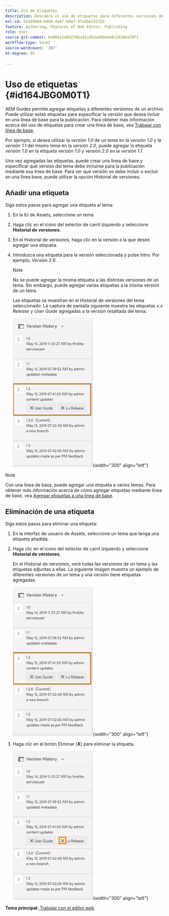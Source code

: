 ```yaml
---
title: Uso de etiquetas
description: Descubra el uso de etiquetas para diferentes versiones de un archivo en AEM Guides. Obtenga información sobre cómo agregar o eliminar una etiqueta a una versión de un tema.
exl-id: d116906d-b469-4a97-b0af-4fadbe15222b
feature: Authoring, Features of Web Editor, Publishing
role: User
source-git-commit: be06612d832785a91a3b2a89b84e0c2438ba30f2
workflow-type: tm+mt
source-wordcount: '397'
ht-degree: 0%

---
```


# Uso de etiquetas {#id164JBG0M0T1}

AEM Guides permite agregar etiquetas a diferentes versiones de un archivo. Puede utilizar estas etiquetas para especificar la versión que desea incluir en una línea de base para la publicación. Para obtener más información acerca del uso de etiquetas para crear una línea de base, vea [Trabajar con línea de base](generate-output-use-baseline-for-publishing.md#).

Por ejemplo, si desea utilizar la *versión 1.0* de un tema en la *versión 1.0* y la *versión 1.1* del mismo tema en la *versión 2.0*, puede agregar la etiqueta *versión 1.0* en la etiqueta *versión 1.0* y *versión 2.0* en la *versión 1.1*.

Una vez agregadas las etiquetas, puede crear una línea de base y especificar qué versión del tema debe incluirse para la publicación mediante esa línea de base. Para ver qué versión se debe incluir o excluir en una línea base, puede utilizar la opción Historial de versiones.

## Añadir una etiqueta

Siga estos pasos para agregar una etiqueta al tema:

1. En la IU de Assets, seleccione un tema
1. Haga clic en el icono del selector de carril izquierdo y seleccione **Historial de versiones**.
1. En el Historial de versiones, haga clic en la versión a la que desee agregar una etiqueta.

1. Introduzca una etiqueta para la versión seleccionada y pulse Intro. Por ejemplo, *Versión 2.6*.

   >[!NOTE]
   >
   > No se puede agregar la misma etiqueta a las distintas versiones de un tema. Sin embargo, puede agregar varias etiquetas a la misma versión de un tema.

   Las etiquetas se muestran en el Historial de versiones del tema seleccionado. La captura de pantalla siguiente muestra las etiquetas *x.x Release* y *User Guide* agregadas a la versión resaltada del tema.

   ![](images/labels.png){width="300" align="left"}

>[!NOTE]
>
> Con una línea de base, puede agregar una etiqueta a varios temas. Para obtener más información acerca de cómo agregar etiquetas mediante línea de base, vea [Agregar etiquetas a una línea de base](generate-output-use-baseline-for-publishing.md#id184KD0T305Z).

## Eliminación de una etiqueta

Siga estos pasos para eliminar una etiqueta:

1. En la interfaz de usuario de Assets, seleccione un tema que tenga una etiqueta añadida.
1. Haga clic en el icono del selector de carril izquierdo y seleccione **Historial de versiones**.

   En el Historial de versiones, verá todas las versiones de un tema y las etiquetas adjuntas a ellas. La siguiente imagen muestra un ejemplo de diferentes versiones de un tema y una versión tiene etiquetas agregadas.

   ![](images/labels.png){width="300" align="left"}

1. Haga clic en el botón Eliminar \(**X**\) para eliminar la etiqueta.

   ![](images/delete-labels.png){width="300" align="left"}


**Tema principal:**[ Trabajar con el editor web](web-editor.md)
